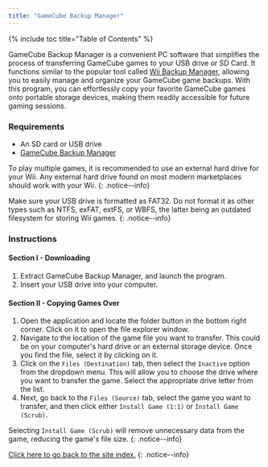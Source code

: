 ```yaml
---
title: "GameCube Backup Manager"
---
```


{% include toc title="Table of Contents" %}

GameCube Backup Manager is a convenient PC software that simplifies the process of transferring GameCube games to your USB drive or SD Card. It functions similar to the popular tool called [Wii Backup Manager](wiibackupmanager), allowing you to easily manage and organize your GameCube game backups. With this program, you can effortlessly copy your favorite GameCube games onto portable storage devices, making them readily accessible for future gaming sessions.

### Requirements

* An SD card or USB drive
* [GameCube Backup Manager](https://github.com/AxionDrak/GameCube-Backup-Manager/releases)

To play multiple games, it is recommended to use an external hard drive for your Wii. Any external hard drive found on most modern marketplaces should work with your Wii.
{: .notice--info}

Make sure your USB drive is formatted as FAT32. Do not format it as other types such as NTFS, exFAT, extFS, or WBFS, the latter being an outdated filesystem for storing Wii games.
{: .notice--info}

### Instructions

#### Section I - Downloading

1. Extract GameCube Backup Manager, and launch the program.
1. Insert your USB drive into your computer.

#### Section II - Copying Games Over

1. Open the application and locate the folder button in the bottom right corner. Click on it to open the file explorer window.
1. Navigate to the location of the game file you want to transfer. This could be on your computer's hard drive or an external storage device. Once you find the file, select it by clicking on it.
1. Click on the `Files (Destination)` tab, then select the `Inactive` option from the dropdown menu. This will allow you to choose the drive where you want to transfer the game. Select the appropriate drive letter from the list.
1. Next, go back to the `Files (Source)` tab, select the game you want to transfer, and then click either `Install Game (1:1)` or `Install Game (Scrub)`.

Selecting `Install Game (Scrub)` will remove unnecessary data from the game, reducing the game's file size.
{: .notice--info}

[Click here to go back to the site index.](site-navigation)
{: .notice--info}
